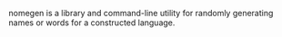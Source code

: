 nomegen is a library and command-line utility for randomly generating names or
words for a constructed language.

